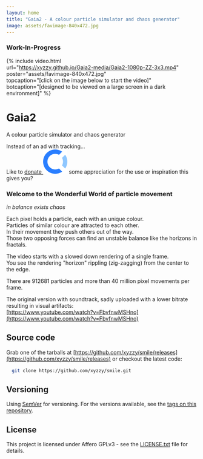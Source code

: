 ```yaml
---
layout: home
title: "Gaia2 - A colour particle simulator and chaos generator"
image: assets/favimage-840x472.jpg
---
```


### Work-In-Progress

{% include video.html  
   url="https://xyzzy.github.io/Gaia2-media/Gaia2-1080p-ZZ-3x3.mp4"  
   poster="assets/favimage-840x472.jpg"  
   topcaption="[click on the image below to start the video]"  
   botcaption="[designed to be viewed on a large screen in a dark environment]" %}

# Gaia2

A colour particle simulator and chaos generator

Instead of an ad with tracking...  
Like to [donate ![opencollective](assets/opencollective-icon.svg)](https://opencollective.com/xyzzy1) some appreciation for the use or inspiration this gives you?

### Welcome to the Wonderful World of particle movement

*in balance exists chaos*

Each pixel holds a particle, each with an unique colour.  
Particles of similar colour are attracted to each other.  
In their movement they push others out of the way.  
Those two opposing forces can find an unstable balance like the horizons in fractals.

The video starts with a slowed down rendering of a single frame.  
You see the rendering "horizon" rippling (zig-zagging) from the center to the edge.

There are 912681 particles and more than 40 million pixel movements per frame.

The original version with soundtrack, sadly uploaded with a lower bitrate resulting in visual artifacts:  
  [https://www.youtube.com/watch?v=FbvfnwMSHno](https://www.youtube.com/watch?v=FbvfnwMSHno)

## Source code

Grab one of the tarballs at [https://github.com/xyzzy/smile/releases](https://github.com/xyzzy/smile/releases) or checkout the latest code:

```sh
  git clone https://github.com/xyzzy/smile.git
```

## Versioning

Using [SemVer](http://semver.org/) for versioning. For the versions available, see the [tags on this repository](https://github.com/xyzzy/Gaia2-media/tags).

## License

This project is licensed under Affero GPLv3 - see the [LICENSE.txt](LICENSE.txt) file for details.

